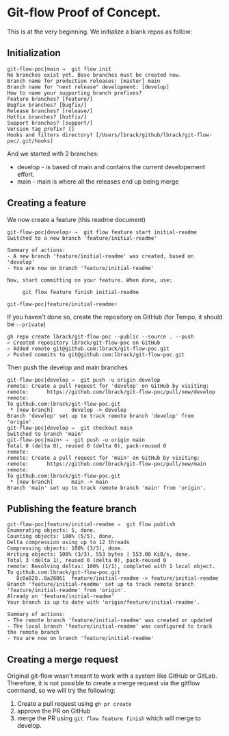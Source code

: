 # Git-flow Proof of Concept.

This is at the very beginning. We initialize a blank repos as follow:

## Initialization

```shell
git-flow-poc|main ⇒  git flow init        
No branches exist yet. Base branches must be created now.
Branch name for production releases: [master] main
Branch name for "next release" development: [develop] 
How to name your supporting branch prefixes?
Feature branches? [feature/] 
Bugfix branches? [bugfix/] 
Release branches? [release/] 
Hotfix branches? [hotfix/] 
Support branches? [support/] 
Version tag prefix? [] 
Hooks and filters directory? [/Users/lbrack/github/lbrack/git-flow-poc/.git/hooks] 
```

And we started with 2 branches:

* develop - is based of main and contains the current developement effort. 
* main - main is where all the releases end up being merge

## Creating a feature

We now create a feature (this readme document)

```shell
git-flow-poc|develop⚡ ⇒  git flow feature start initial-readme               
Switched to a new branch 'feature/initial-readme'

Summary of actions:
- A new branch 'feature/initial-readme' was created, based on 'develop'
- You are now on branch 'feature/initial-readme'

Now, start committing on your feature. When done, use:

     git flow feature finish initial-readme

git-flow-poc|feature/initial-readme⚡
```

If you haven't done so, create the repository on GitHub (for Tempo, it should be 
``--private``)

```shell
gh repo create lbrack/git-flow-poc --public --source . --push
✓ Created repository lbrack/git-flow-poc on GitHub
✓ Added remote git@github.com:lbrack/git-flow-poc.git
✓ Pushed commits to git@github.com:lbrack/git-flow-poc.git
```

Then push the develop and main branches

```shell
git-flow-poc|develop ⇒  git push -u origin develop                      
remote: Create a pull request for 'develop' on GitHub by visiting:
remote:      https://github.com/lbrack/git-flow-poc/pull/new/develop
remote: 
To github.com:lbrack/git-flow-poc.git
 * [new branch]      develop -> develop
Branch 'develop' set up to track remote branch 'develop' from 'origin'.
git-flow-poc|develop ⇒  git checkout main         
Switched to branch 'main'
git-flow-poc|main⚡ ⇒  git push -u origin main   
Total 0 (delta 0), reused 0 (delta 0), pack-reused 0
remote: 
remote: Create a pull request for 'main' on GitHub by visiting:
remote:      https://github.com/lbrack/git-flow-poc/pull/new/main
remote: 
To github.com:lbrack/git-flow-poc.git
 * [new branch]      main -> main
Branch 'main' set up to track remote branch 'main' from 'origin'.
```

## Publishing the feature branch


```shell
git-flow-poc|feature/initial-readme ⇒  git flow publish                    
Enumerating objects: 5, done.
Counting objects: 100% (5/5), done.
Delta compression using up to 12 threads
Compressing objects: 100% (3/3), done.
Writing objects: 100% (3/3), 553 bytes | 553.00 KiB/s, done.
Total 3 (delta 1), reused 0 (delta 0), pack-reused 0
remote: Resolving deltas: 100% (1/1), completed with 1 local object.
To github.com:lbrack/git-flow-poc.git
   8c0a820..8a28861  feature/initial-readme -> feature/initial-readme
Branch 'feature/initial-readme' set up to track remote branch 'feature/initial-readme' from 'origin'.
Already on 'feature/initial-readme'
Your branch is up to date with 'origin/feature/initial-readme'.

Summary of actions:
- The remote branch 'feature/initial-readme' was created or updated
- The local branch 'feature/initial-readme' was configured to track the remote branch
- You are now on branch 'feature/initial-readme'

```

## Creating a merge request

Original git-flow wasn't meant to work with a system like GitHub or GitLab. 
Therefore, it is not possible to create a merge request via the gitflow command,
so we will try the following:

1. Create a pull request using ``gh pr create``
2. approve the PR on GitHub
3. merge the PR using ``git flow feature finish`` which will merge to develop.




